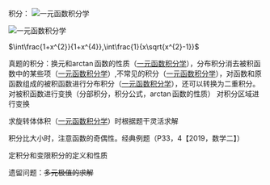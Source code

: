 积分：
![一元函数积分学](高数/一元函数积分学.md#^n1rqii)

![一元函数积分学](高数/一元函数积分学.md#^jnj1nn)

$\int\frac{1+x^{2}}{1+x^{4}},\int\frac{1}{x\sqrt{x^{2}-1}}$

真题的积分：换元和$\arctan$函数的性质（[一元函数积分学](高数/一元函数积分学.md#^h8t2sy)），分布积分消去被积函数中的某些项（[一元函数积分学](高数/一元函数积分学.md#^h9y8tw)）,不常见的积分（[一元函数积分学](高数/一元函数积分学.md#^q4x73v)），对函数和原函数组成的被积函数进行分布积分（[一元函数积分学](高数/一元函数积分学.md#^ki6qw6)），还可以转换为二重积分。
对被积函数进行变换（分部积分，积分公式，$\arctan$函数的性质）
对积分区域进行变换

求旋转体体积（[一元函数积分学](高数/一元函数积分学.md#^6hximx)）时根据题干灵活求解

积分比大小时，注意函数的奇偶性。经典例题（P33，4【2019，数学二】）

定积分和变限积分的定义和性质

遗留问题：~~多元极值的求解~~